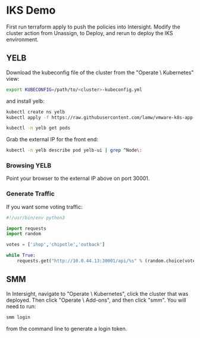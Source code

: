 # IKS Demo

First run terraform apply to push the policies into Intersight.  Modify the cluster action from Unassign, to Deploy, and rerun to deploy the IKS environment.

## YELB

Download the kubeconfig file of the cluster from the "Operate \ Kubernetes" view:

```bash
export KUBECONFIG=/path/to/<cluster>-kubeconfig.yml
```

and install yelb:

```bash
kubectl create ns yelb
kubectl apply -f https://raw.githubusercontent.com/lamw/vmware-k8s-app-demo/master/yelb.yaml

kubectl -n yelb get pods
```

Grab the external IP for the front end:

```bash
kubectl -n yelb describe pod yelb-ui | grep ^Node\:
```

### Browsing YELB

Point your browser to the external IP above on port 30001.

### Generate Traffic

If you want some voting traffic:

```python
#!/usr/bin/env python3

import requests
import random

votes = ['ihop','chipotle','outback']

while True:
	requests.get("http://10.0.44.13:30001/api/%s" % (random.choice(votes)))
```


## SMM

In Intersight, navigate to "Operate \ Kubernetes", click the cluster that was deployed.  Then click "Operate \ Add-ons", and then click "smm".  You will need to run:

```bash
smm login
```

from the command line to generate a login token.